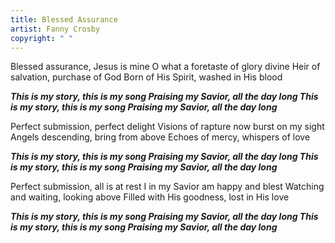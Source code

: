 ```yaml
---
title: Blessed Assurance
artist: Fanny Crosby
copyright: " "
---
```

Blessed assurance, Jesus is mine
O what a foretaste of glory divine
Heir of salvation, purchase of God
Born of His Spirit, washed in His blood

 ***This is my story, this is my song
  Praising my Savior, all the day long
  This is my story, this is my song
  Praising my Savior, all the day long***

Perfect submission, perfect delight
Visions of rapture now burst on my sight
Angels descending, bring from above
Echoes of mercy, whispers of love

 ***This is my story, this is my song
  Praising my Savior, all the day long
  This is my story, this is my song
  Praising my Savior, all the day long***

Perfect submission, all is at rest
I in my Savior am happy and blest
Watching and waiting, looking above
Filled with His goodness, lost in His love

 ***This is my story, this is my song
  Praising my Savior, all the day long
  This is my story, this is my song
  Praising my Savior, all the day long***